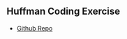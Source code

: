 ## Huffman Coding Exercise
* [Github Repo](https://github.com/ErinGreenhalgh/data_structures_and_algorithms/tree/master/huffman_coding/javascript)
